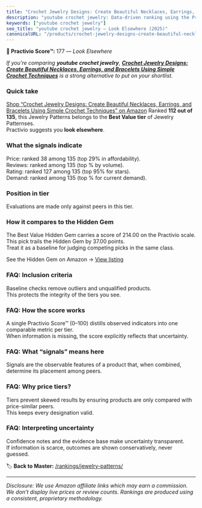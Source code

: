 ```yaml
---
title: "Crochet Jewelry Designs: Create Beautiful Necklaces, Earrings, and Bracelets Using Simple Crochet Techniques"
description: "youtube crochet jewelry: Data-driven ranking using the Practivio Score™. Positioned by quality, value, demand, findability, momentum."
keywords: ["youtube crochet jewelry"]
seo_title: "youtube crochet jewelry — Look Elsewhere (2025)"
canonicalURL: "/products/crochet-jewelry-designs-create-beautiful-necklaces-earrings-and-bracelets-using-simple-crochet-techniques-B0F5HDN8JT/"
---
```


**🚫 Practivio Score™:** 177 — _Look Elsewhere_


*If you're comparing **youtube crochet jewelry**, **[Crochet Jewelry Designs: Create Beautiful Necklaces, Earrings, and Bracelets Using Simple Crochet Techniques](https://www.amazon.com/dp/B0F5HDN8JT?tag=practivio-20)** is a strong alternative to put on your shortlist.*
### Quick take
[Shop “Crochet Jewelry Designs: Create Beautiful Necklaces, Earrings, and Bracelets Using Simple Crochet Techniques” on Amazon](https://www.amazon.com/dp/B0F5HDN8JT?tag=practivio-20)
Ranked **112 out of 135**, this Jewelry Patterns belongs to the **Best Value tier** of Jewelry Patternses.  
Practivio suggests you **look elsewhere**.

### What the signals indicate
Price: ranked 38 among 135 (top 29% in affordability).  
Reviews: ranked  among 135 (top % by volume).  
Rating: ranked 127 among 135 (top 95% for stars).  
Demand: ranked  among 135 (top % for current demand).

### Position in tier
Evaluations are made only against peers in this tier.

### How it compares to the Hidden Gem
The Best Value Hidden Gem carries a score of 214.00 on the Practivio scale.  
This pick trails the Hidden Gem by 37.00 points.  
Treat it as a baseline for judging competing picks in the same class.  

See the Hidden Gem on Amazon → [View listing](https://www.amazon.com/dp/B093FGF24C?tag=practivio-20)

### FAQ: Inclusion criteria
Baseline checks remove outliers and unqualified products.  
This protects the integrity of the tiers you see.

### FAQ: How the score works
A single Practivio Score™ (0–100) distills observed indicators into one comparable metric per tier.  
When information is missing, the score explicitly reflects that uncertainty.

### FAQ: What “signals” means here
Signals are the observable features of a product that, when combined, determine its placement among peers.

### FAQ: Why price tiers?
Tiers prevent skewed results by ensuring products are only compared with price-similar peers.  
This keeps every designation valid.

### FAQ: Interpreting uncertainty
Confidence notes and the evidence base make uncertainty transparent.  
If information is scarce, outcomes are shown conservatively, never guessed.


🏷️ **Back to Master:** [/rankings/jewelry-patterns/](/rankings/jewelry-patterns/)

---
_Disclosure: We use Amazon affiliate links which may earn a commission. We don’t display live prices or review counts. Rankings are produced using a consistent, proprietary methodology._
